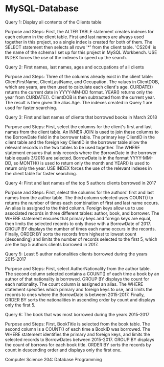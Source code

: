 # MySQL-Database


Query 1: Display all contents of the Clients table

Purpose and Steps: First, the ALTER TABLE statement creates indexes for each column in the client table. First and last names are always used together in this project, so a single index is created for both of them. The SELECT statement then selects all rows '*' from the client table. 'CS204' is the name of the schema I set up for this project in MySQL Workbench. USE INDEX forces the use of the indexes to speed up the search.

Query 2: First names, last names, ages and occupations of all clients

Purpose and Steps: Three of the columns already exist in the client table: ClientFirstName, ClientLastName, and Occupation. The values in ClientDOB, which are years, are then used to calculate each client's age. CURDATE() returns the current date in YYYY-MM-DD format. YEAR() returns only the year from CURDATE(). ClientDOB is then subtracted from the current year. The result is then given the alias Age. The indexes created in Query 1 are used for faster searching.

Query 3: First and last names of clients that borrowed books in March 2018

Purpose and Steps: First, select the columns for the client's first and last names from the client table. An INNER JOIN is used to join these columns to the BorrowDate field in the borrower table. The primary key ClientID in the client table and the foreign key ClientID in the borrower table allow the relevant records in the two tables to be used together. The WHERE statement ensures that only records where the BorrowDate in the borrower table equals 3/2018 are selected. BorrowDate is in the format YYYY-MM-DD, so MONTH() is used to return only the month and YEAR() is used to return only the year. USE INDEX forces the use of the relevant indexes in the client table for faster searching.

Query 4: First and last names of the top 5 authors clients borrowed in 2017

Purpose and Steps: First, select the columns for the authors' first and last names from the author table. The third column selected uses COUNT() to returns the number of times each combination of first and last name occurs. An alias is assigned to the third column. Foreign keys allow us to use associated records in three different tables: author, book, and borrower. The WHERE statement ensures that primary keys and foreign keys are equal, then limits the selected records to only those with a BorrowDate of 2017. GROUP BY displays the number of times each name occurs in the records. Finally, ORDER BY sorts the records from highest to lowest count (descending) and limits the number of records selected to the first 5, which are the top 5 authors clients borrowed in 2017.

Query 5: Least 5 author nationalities clients borrowed during the years 2015-2017

Purpose and Steps: First, select AuthorNationality from the author table. The second column selected contains a COUNT() of each time a book by an author of that nationality is borrowed. GROUP BY displays the count for each nationality. The count column is assigned an alias. The WHERE statement specifies which primary and foreign keys to use, and limits the records to ones where the BorrowDate is between 2015-2017. Finally, ORDER BY sorts the nationalities in ascending order by count and displays only the first 5.

Query 6: The book that was most borrowed during the years 2015-2017

Purpose and Steps: First, BookTitle is selected from the book table. The second column is a COUNT() of each time a BookID was borrowed. The WHERE statement identifies the primary and foreign keys, and limits the selected records to BorrowDates between 2015-2017. GROUP BY displays the count of borrows for each book title. ORDER BY sorts the records by count in descending order and displays only the first one.










Computer Science 204: Database Programming

